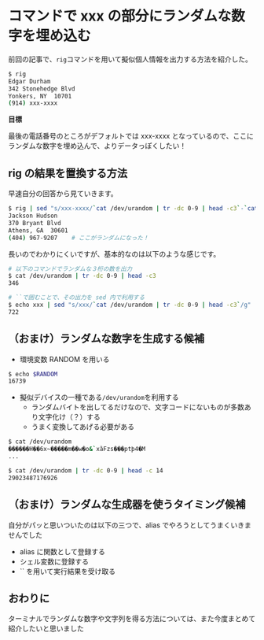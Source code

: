 # コマンドで xxx の部分にランダムな数字を埋め込む

前回の記事で、`rig`コマンドを用いて擬似個人情報を出力する方法を紹介した。

```sh
$ rig
Edgar Durham
342 Stonehedge Blvd
Yonkers, NY  10701
(914) xxx-xxxx
```

**目標**

最後の電話番号のところがデフォルトでは xxx-xxxx となっているので、ここにランダムな数字を埋め込んで、よりデータっぽくしたい！

## rig の結果を置換する方法
早速自分の回答から見ていきます。

```sh
$ rig | sed "s/xxx-xxxx/`cat /dev/urandom | tr -dc 0-9 | head -c3`-`cat /dev/urandom | tr -dc 0-9 | head -c4`/g"
Jackson Hudson
370 Bryant Blvd
Athens, GA  30601
(404) 967-9207    # ここがランダムになった！ 
```

長いのでわかりにくいですが、基本的なのは以下のような感じです。

```sh
# 以下のコマンドでランダムな３桁の数を出力
$ cat /dev/urandom | tr -dc 0-9 | head -c3
346

# ``で囲むことで、その出力を sed 内で利用する
$ echo xxx | sed "s/xxx/`cat /dev/urandom | tr -dc 0-9 | head -c3`/g"
722
```


## （おまけ）ランダムな数字を生成する候補
- 環境変数 RANDOM を用いる

```sh
$ echo $RANDOM
16739
```

- 擬似デバイスの一種である`/dev/urandom`を利用する
  - ランダムバイトを出してるだけなので、文字コードにないものが多数あり文字化け（？）する
  - うまく変換してあげる必要がある

```sh
$ cat /dev/urandom
������H��6x~�����m��w�o&`xȁFzs���ptϸ4�M
...

$ cat /dev/urandom | tr -dc 0-9 | head -c 14
29023487176926
```

## （おまけ）ランダムな生成器を使うタイミング候補
自分がパッと思いついたのは以下の三つで、alias でやろうとしてうまくいきませんでした

- alias に関数として登録する
- シェル変数に登録する
- \`\` を用いて実行結果を受け取る

## おわりに
ターミナルでランダムな数字や文字列を得る方法については、また今度まとめて紹介したいと思いました

